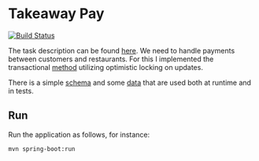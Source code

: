 # Takeaway Pay

[![Build Status](https://github.com/antivoland/jet-test/workflows/build/badge.svg)](https://github.com/antivoland/jet-test/actions/workflows/build.yml)

The task description can be found [here](TASK.md). We need to handle payments between customers and restaurants. For this I implemented the transactional [method](src/main/kotlin/antivoland/jet/service/CustomerService.kt#L30) utilizing optimistic locking on updates.

There is a simple [schema](src/main/resources/schema.sql) and some [data](src/main/resources/data.sql) that are used both at runtime and in tests.

## Run

Run the application as follows, for instance:

```shell
mvn spring-boot:run
```